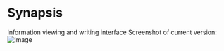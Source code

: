 # Synapsis
Information viewing and writing interface
Screenshot of current version:
![image](https://cloud.githubusercontent.com/assets/18433116/15624380/527febf0-243b-11e6-835e-fb79aa50c380.png)
